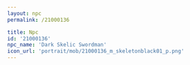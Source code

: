 ```yaml
---
layout: npc
permalink: /21000136

title: Npc
id: '21000136'
npc_name: 'Dark Skelic Swordman'
icon_url: 'portrait/mob/21000136_m_skeletonblack01_p.png'
---
```

